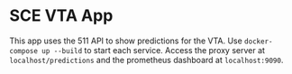 # SCE VTA App

This app uses the 511 API to show predictions for the VTA. Use `docker-compose up --build` to start each service. Access the proxy server at `localhost/predictions` and the prometheus dashboard at `localhost:9090`.